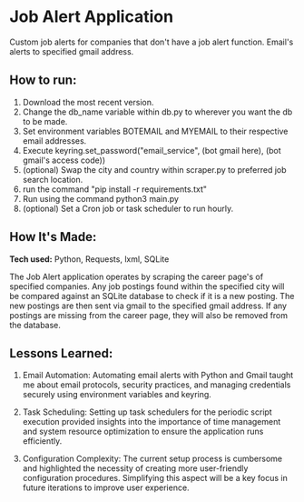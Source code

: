 # Job Alert Application
Custom job alerts for companies that don't have a job alert function. Email's alerts to specified gmail address.

## How to run:

1. Download the most recent version.
2. Change the db_name variable within db.py to wherever you want the db to be made.
3. Set environment variables BOTEMAIL and MYEMAIL to their respective email addresses.
4. Execute keyring.set_password("email_service", (bot gmail here), (bot gmail's access code))
5. (optional) Swap the city and country within scraper.py to preferred job search location.
6. run the command "pip install -r requirements.txt"
7. Run using the command python3 main.py
8. (optional) Set a Cron job or task scheduler to run hourly.

## How It's Made:

**Tech used:** Python, Requests, lxml, SQLite

The Job Alert application operates by scraping the career page's of specified companies. Any job postings found within the specified city will be compared against an SQLite database to check if it is a new posting. The new postings are then sent via gmail to the specified gmail address. If any postings are missing from the career page, they will also be removed from the database.

## Lessons Learned:

1. Email Automation: Automating email alerts with Python and Gmail taught me about email protocols, security practices, and managing credentials securely using environment variables and keyring.

2. Task Scheduling: Setting up task schedulers for the periodic script execution provided insights into the importance of time management and system resource optimization to ensure the application runs efficiently.

3. Configuration Complexity: The current setup process is cumbersome and highlighted the necessity of creating more user-friendly configuration procedures. Simplifying this aspect will be a key focus in future iterations to improve user experience.
